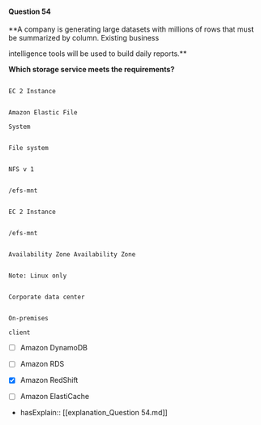 #### Question  54


**A company is generating large datasets with millions of rows that must be summarized by column. Existing business

intelligence tools will be used to build daily reports.**


**Which storage service meets the requirements?**


```

EC 2 Instance

```


```

Amazon Elastic File

System

```


```

File system

```


```

NFS v 1

```


```

/efs-mnt

```


```

EC 2 Instance

```


```

/efs-mnt

```


```

Availability Zone Availability Zone

```


```

Note: Linux only

```


```

Corporate data center

```


```

On-premises

client

```


- [ ] Amazon DynamoDB


- [ ] Amazon RDS


- [x] Amazon RedShift


- [ ] Amazon ElastiCache



- hasExplain:: [[explanation_Question  54.md]]